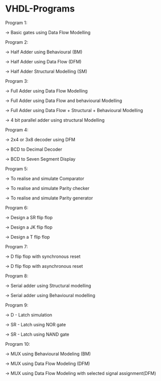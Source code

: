 # VHDL-Programs

Program 1:

->  Basic gates using Data Flow Modelling

Program 2:

->  Half Adder using Behavioural (BM)

->  Half Adder using Data Flow (DFM)

->  Half Adder Structural Modelling (SM)

Program 3:

->  Full Adder using Data Flow Modelling

->  Full Adder using Data Flow and behavioural Modelling

->  Full Adder using Data Flow + Structural + Behavioural Modelling

->  4 bit parallel adder using structural Modelling

Program 4:

->  2x4 or 3x8 decoder using DFM

->  BCD to Decimal Decoder

->  BCD to Seven Segment Display

Program 5:

->  To realise and simulate Comparator

->  To realise and simulate Parity checker

->  To realise and simulate Parity generator

Program 6:

->  Design a SR flip flop

->  Design a JK flip flop

->  Design a T flip flop

Program 7:

->  D flip flop with synchronous reset

->  D flip flop with asynchronous reset

Program 8:

->  Serial adder using Structural modelling

->  Serial adder using Behavioural modelling

Program 9:

->  D - Latch simulation

->  SR - Latch using NOR gate

->  SR - Latch using NAND gate

Program 10:

->  MUX using Behavioural Modeling (BM)

->  MUX using Data Flow Modeling (DFM)

->  MUX using Data Flow Modeling with selected signal assignment(DFM)